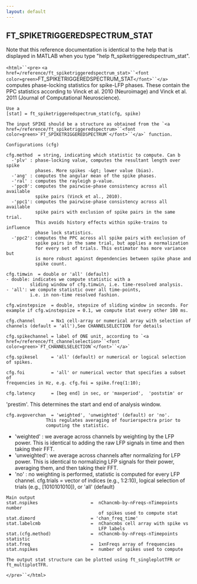 ```yaml
---
layout: default
---
```


##  FT_SPIKETRIGGEREDSPECTRUM_STAT

Note that this reference documentation is identical to the help that is displayed in MATLAB when you type "help ft_spiketriggeredspectrum_stat".

`<html>``<pre>`
    `<a href=/reference/ft_spiketriggeredspectrum_stat>``<font color=green>`FT_SPIKETRIGGEREDSPECTRUM_STAT`</font>``</a>` computes phase-locking statistics for spike-LFP
    phases. These contain the PPC statistics according to Vinck et al. 2010 (Neuroimage)
    and Vinck et al. 2011 (Journal of Computational Neuroscience).
 
    Use a
    [stat] = ft_spiketriggeredspectrum_stat(cfg, spike)
 
    The input SPIKE should be a structure as obtained from the `<a href=/reference/ft_spiketriggeredspectrum>``<font color=green>`FT_SPIKETRIGGEREDSPECTRUM`</font>``</a>` function.
 
    Configurations (cfg) 
 
    cfg.method  = string, indicating which statistic to compute. Can b
      -'plv' : phase-locking value, computes the resultant length over spike
               phases. More spikes -&gt; lower value (bias).
      -'ang' : computes the angular mean of the spike phases.
      -'ral' : computes the rayleigh p-value.
      -'ppc0': computes the pairwise-phase consistency across all available
               spike pairs (Vinck et al., 2010).
      -'ppc1': computes the pairwise-phase consistency across all available
               spike pairs with exclusion of spike pairs in the same trial.
               This avoids history effects within spike-trains to influence
               phase lock statistics.
      -'ppc2': computes the PPC across all spike pairs with exclusion of
               spike pairs in the same trial, but applies a normalization
               for every set of trials. This estimator has more variance but
               is more robust against dependencies between spike phase and
               spike count.
          
    cfg.timwin  = double or 'all' (default)
    - double: indicates we compute statistic with a
             sliding window of cfg.timwin, i.e. time-resolved analysis.
    - 'all': we compute statistic over all time-points,
             i.e. in non-time resolved fashion.
 
    cfg.winstepsize  = double, stepsize of sliding window in seconds. For
    example if cfg.winstepsize = 0.1, we compute stat every other 100 ms.
 
    cfg.channel      = Nx1 cell-array or numerical array with selection of
    channels (default = 'all'),See CHANNELSELECTION for details
 
    cfg.spikechannel = label of ONE unit, according to `<a href=/reference/ft_channelselection>``<font color=green>`FT_CHANNELSELECTION`</font>``</a>`
 
    cfg.spikesel     = 'all' (default) or numerical or logical selection of spikes.
 
    cfg.foi          = 'all' or numerical vector that specifies a subset of
    frequencies in Hz, e.g. cfg.foi = spike.freq(1:10);                                    
 
    cfg.latency      = [beg end] in sec, or 'maxperiod',  'poststim' or
   'prestim'.  This determines the start and end of analysis window.
 
    cfg.avgoverchan  = 'weighted', 'unweighted' (default) or 'no'.
                   This regulates averaging of fourierspectra prior to
                   computing the statistic.
   - 'weighted'  : we average across channels by weighting by the LFP power.
                   This is identical to adding the raw LFP signals in time 
                   and then taking their FFT.
   - 'unweighted': we average across channels after normalizing for LFP power. 
                   This is identical to normalizing LFP signals for 
                   their power, averaging them, and then taking their FFT.
   - 'no'        : no weighting is performed, statistic is computed for
                   every LFP channel.
    cfg.trials       = vector of indices (e.g., 1:2:10),
                     logical selection of trials (e.g., [1010101010]), or
                    'all' (default)
 
    Main output
    stat.nspikes                    =  nChancmb-by-nFreqs-nTimepoints number
                                       of spikes used to compute stat
    stat.dimord                     = 'chan_freq_time'
    stat.labelcmb                   =  nChancmbs cell array with spike vs
                                       LFP labels
    stat.(cfg.method)               =  nChancmb-by-nFreqs-nTimepoints  statistic
    stat.freq                       =  1xnFreqs array of frequencies
    stat.nspikes                    =  number of spikes used to compute
 
    The output stat structure can be plotted using ft_singleplotTFR or ft_multiplotTFR.
`</pre>``</html>`

